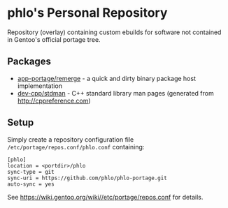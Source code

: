 # phlo's Personal Repository

Repository (overlay) containing custom ebuilds for software not contained in Gentoo's official portage tree.

## Packages

* [app-portage/remerge](https://github.com/phlo/remerge) - a quick and dirty binary package host implementation
* [dev-cpp/stdman](https://github.com/jeaye/stdman) - C++ standard library man pages (generated from http://cppreference.com)

## Setup

Simply create a repository configuration file `/etc/portage/repos.conf/phlo.conf` containing:

```
[phlo]
location = <portdir>/phlo
sync-type = git
sync-uri = https://github.com/phlo/phlo-portage.git
auto-sync = yes
```

See https://wiki.gentoo.org/wiki//etc/portage/repos.conf for details.

